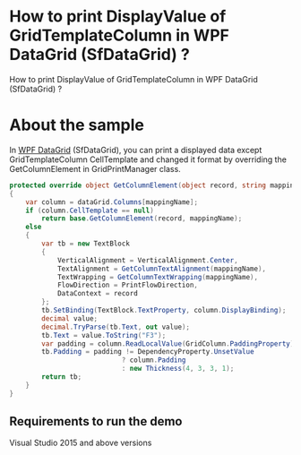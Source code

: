 # How to print DisplayValue of GridTemplateColumn in WPF DataGrid (SfDataGrid) ?

How to print DisplayValue of GridTemplateColumn in WPF DataGrid (SfDataGrid) ?

# About the sample

In [WPF DataGrid](https://www.syncfusion.com/wpf-ui-controls/datagrid) (SfDataGrid), you can print a displayed data except GridTemplateColumn CellTemplate and changed it format by overriding the GetColumnElement in GridPrintManager class.

```c#
protected override object GetColumnElement(object record, string mappingName)
{
    var column = dataGrid.Columns[mappingName];
    if (column.CellTemplate == null)
        return base.GetColumnElement(record, mappingName);
    else
    {
        var tb = new TextBlock
        {
            VerticalAlignment = VerticalAlignment.Center,
            TextAlignment = GetColumnTextAlignment(mappingName),
            TextWrapping = GetColumnTextWrapping(mappingName),
            FlowDirection = PrintFlowDirection,
            DataContext = record
        };
        tb.SetBinding(TextBlock.TextProperty, column.DisplayBinding);
        decimal value;
        decimal.TryParse(tb.Text, out value);
        tb.Text = value.ToString("F3");
        var padding = column.ReadLocalValue(GridColumn.PaddingProperty);
        tb.Padding = padding != DependencyProperty.UnsetValue
                            ? column.Padding
                            : new Thickness(4, 3, 3, 1);
        return tb;
    }
}
```
## Requirements to run the demo
 Visual Studio 2015 and above versions
